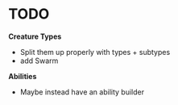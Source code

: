 # TODO

**Creature Types**
- Split them up properly with types + subtypes
- add Swarm

**Abilities**
- Maybe instead have an ability builder